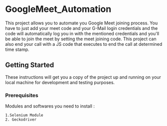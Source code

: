 # GoogleMeet_Automation
This project allows you to automate you Google Meet joining process. You have to just add your meet code and your G-Mail login credentials and the code will automatically log you in with the mentioned credentials and you'll be able to join the meet by setting the meet joining code.
This project can also end your call with a JS code that executes to end the call at determined time stamp.

## Getting Started

These instructions will get you a copy of the project up and running on your local machine for development and testing purposes.

### Prerequisites

Modules and softwares you need to install :

```
1.Selenium Module
2. Geckodriver
```

